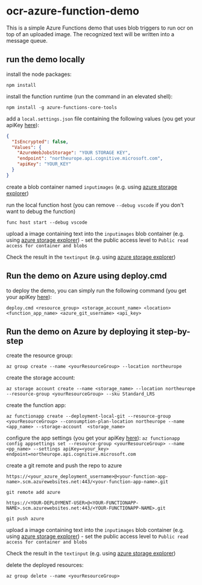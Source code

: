 # ocr-azure-function-demo
This is a simple Azure Functions demo that uses blob triggers to run ocr on top of an uploaded image. The recognized text will be written into a message queue.

## run the demo locally
install the node packages: 

 ```npm install```

install the function runtime (run the command in an elevated shell):

 ```npm install -g azure-functions-core-tools```

add a `local.settings.json` file containing the following values (you get your apiKey [here](https://azure.microsoft.com/en-us/try/cognitive-services/?api=computer-vision)):

```json
{
  "IsEncrypted": false,
  "Values": {
    "AzureWebJobsStorage": "YOUR STORAGE KEY",
    "endpoint": "northeurope.api.cognitive.microsoft.com",
    "apiKey": "YOUR_KEY"
  }
}
```

create a blob container named `inputimages` (e.g. using [azure storage explorer](https://azure.microsoft.com/en-us/features/storage-explorer/))

run the local function host (you can remove `--debug vscode` if you don't want to debug the function)

```func host start --debug vscode```

upload a image containing text into the `inputimages` blob container (e.g. using [azure storage explorer](https://azure.microsoft.com/en-us/features/storage-explorer/)) - set the public access level to `Public read access for container and blobs`

Check the result in the `textinput` (e.g. using [azure storage explorer](https://azure.microsoft.com/en-us/features/storage-explorer/))

## Run the demo on Azure using deploy.cmd

to deploy the demo, you can simply run the following command (you get your apiKey [here](https://azure.microsoft.com/en-us/try/cognitive-services/?api=computer-vision)):

```deploy.cmd <resource_group> <storage_account_name> <location> <function_app_name> <azure_git_username> <api_key>```

## Run the demo on Azure by deploying it step-by-step

create the resource group:

```az group create --name <yourResourceGroup> --location northeurope```

create the storage account:

```az storage account create --name <storage_name> --location northeurope --resource-group <yourResourceGroup> --sku Standard_LRS```

create the function app:

```az functionapp create --deployment-local-git --resource-group <yourResourceGroup> --consumption-plan-location northeurope --name <app_name> --storage-account  <storage_name>```

configure the app settings (you get your apiKey [here](https://azure.microsoft.com/en-us/try/cognitive-services/?api=computer-vision)):
```az functionapp config appsettings set --resource-group <yourResourceGroup> --name <pp_name> --settings apiKey=<your_key> endpoint=northeurope.api.cognitive.microsoft.com```

create a git remote and push the repo to azure

```https://<your_azure_deployment_username>@<your-function-app-name>.scm.azurewebsites.net:443/<your-function-app-name>.git```

```git remote add azure```

```https://<YOUR-DEPLOYMENT-USER>@<YOUR-FUNCTIONAPP-NAME>.scm.azurewebsites.net:443/<YOUR-FUNCTIONAPP-NAME>.git```

```git push azure```

upload a image containing text into the `inputimages` blob container (e.g. using [azure storage explorer](https://azure.microsoft.com/en-us/features/storage-explorer/)) - set the public access level to `Public read access for container and blobs`

Check the result in the `textinput` (e.g. using [azure storage explorer](https://azure.microsoft.com/en-us/features/storage-explorer/))

delete the deployed resources:

```az group delete --name <yourResourceGroup>```
